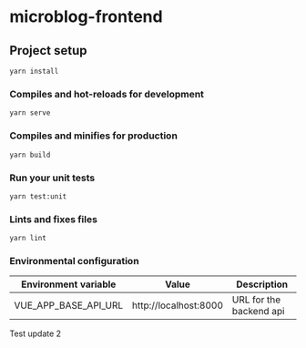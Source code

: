 # microblog-frontend

## Project setup
```
yarn install
```

### Compiles and hot-reloads for development
```
yarn serve
```

### Compiles and minifies for production
```
yarn build
```

### Run your unit tests
```
yarn test:unit
```

### Lints and fixes files
```
yarn lint
```

### Environmental configuration

| Environment variable | Value | Description |
| --- | --- | --- |
| VUE_APP_BASE_API_URL | http://localhost:8000 | URL for the backend api |

Test update 2 

